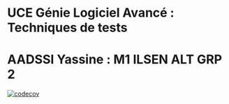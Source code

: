 # UCE Génie Logiciel Avancé : Techniques de tests
# AADSSI Yassine : M1 ILSEN ALT GRP 2

[![codecov](https://codecov.io/gh/Yassine-AADSSI/ceri-m1-techniques-de-test/branch/master/graph/badge.svg?token=53O5CE6VTC)](https://codecov.io/gh/Yassine-AADSSI/ceri-m1-techniques-de-test)
